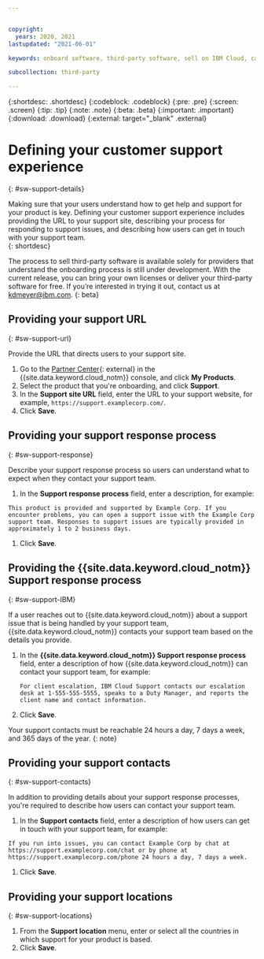 ```yaml
---


copyright:
  years: 2020, 2021
lastupdated: "2021-06-01"

keywords: onboard software, third-party software, sell on IBM Cloud, catalog details, support, software, partner, sellers, partner center, support, customer support

subcollection: third-party

---
```


{:shortdesc: .shortdesc}
{:codeblock: .codeblock}
{:pre: .pre}
{:screen: .screen}
{:tip: .tip}
{:note: .note}
{:beta: .beta}
{:important: .important}
{:download: .download}
{:external: target="_blank" .external}

# Defining your customer support experience
{: #sw-support-details}

Making sure that your users understand how to get help and support for your product is key. Defining your customer support experience includes providing the URL to your support site, describing your process for responding to support issues, and describing how users can get in touch with your support team.  
{: shortdesc}

The process to sell third-party software is available solely for providers that understand the onboarding process is still under development. With the current release, you can bring your own licenses or deliver your third-party software for free. If you’re interested in trying it out, contact us at kdmeyer@ibm.com.
{: beta}

## Providing your support URL
{: #sw-support-url}

Provide the URL that directs users to your support site. 

1. Go to the [Partner Center](https://cloud.ibm.com/partner-center/sell){: external} in the {{site.data.keyword.cloud_notm}} console, and click **My Products**.
1. Select the product that you're onboarding, and click **Support**. 
1. In the **Support site URL** field, enter the URL to your support website, for example, `https://support.examplecorp.com/`.
1. Click **Save**.

## Providing your support response process
{: #sw-support-response}

Describe your support response process so users can understand what to expect when they contact your support team.

1. In the **Support response process** field, enter a description, for example: 

  `This product is provided and supported by Example Corp. If you encounter problems, you can open a support issue with the Example Corp support team. Responses to support issues are typically provided in approximately 1 to 2 business days.` 

1. Click **Save**.

## Providing the {{site.data.keyword.cloud_notm}} Support response process 
{: #sw-support-IBM}

If a user reaches out to {{site.data.keyword.cloud_notm}} about a support issue that is being handled by your support team, {{site.data.keyword.cloud_notm}} contacts your support team based on the details you provide. 

1. In the **{{site.data.keyword.cloud_notm}} Support response process** field, enter a description of how {{site.data.keyword.cloud_notm}} can contact your support team, for example: 

   `For client escalation, IBM Cloud Support contacts our escalation desk at 1-555-555-5555, speaks to a Duty Manager, and reports the client name and contact information.`

1. Click **Save**.

Your support contacts must be reachable 24 hours a day, 7 days a week, and 365 days of the year.
{: note}

## Providing your support contacts
{: #sw-support-contacts}

In addition to providing details about your support response processes, you're required to describe how users can contact your support team. 

1. In the **Support contacts** field, enter a description of how users can get in touch with your support team, for example:

  `If you run into issues, you can contact Example Corp by chat at https://support.examplecorp.com/chat or by phone at https://support.examplecorp.com/phone 24 hours a day, 7 days a week.`

1. Click **Save**.

## Providing your support locations
{: #sw-support-locations}

1. From the **Support location** menu, enter or select all the countries in which support for your product is based. 
1. Click **Save**. 



